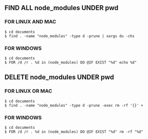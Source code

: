 ## FIND ALL node_modules UNDER pwd
### FOR LINUX AND MAC
```
$ cd documents 
$ find . -name "node_modules" -type d -prune | xargs du -chs
```

### FOR WINDOWS
```
$ cd documents 
$ FOR /d /r . %d in (node_modules) DO @IF EXIST "%d" echo %d"
```

## DELETE node_modules UNDER pwd
### FOR LINUX OR MAC
```
$ cd documents 
$ find . -name "node_modules" -type d -prune -exec rm -rf '{}' +
```

### FOR WINDOWS
```
$ cd documents 
$ FOR /d /r . %d in (node_modules) DO @IF EXIST "%d" rm -rf "%d"
```
